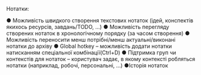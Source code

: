 Нотатки:

● Можливість швидкого створення текстових нотаток (ідей, конспектів якихось ресурсів, завдань/TODO, …)
● Можливість перегляду створених нотаток в хронологічному порядку (за часом створення)
● Можливість переносити менш потрібні/менш актуальні/виконані нотатки до архіву
● Global hotkey – можливість додати нотатки натисканням спеціальної комбінації(Ctrl+D)
● Підтримка груп чи контекстів для нотаток – користувач задає, в якому контексті робляться нотатки (наприклад, робочі, персональні, …)
●Історія нотаток
